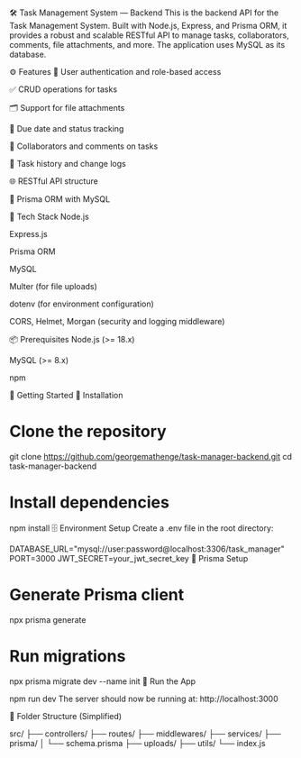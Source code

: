 🛠️ Task Management System — Backend
This is the backend API for the Task Management System. Built with Node.js, Express, and Prisma ORM, it provides a robust and scalable RESTful API to manage tasks, collaborators, comments, file attachments, and more.
The application uses MySQL as its database.

⚙️ Features
🔐 User authentication and role-based access

✅ CRUD operations for tasks

🗂️ Support for file attachments

📆 Due date and status tracking

👥 Collaborators and comments on tasks

📜 Task history and change logs

🌐 RESTful API structure

🔄 Prisma ORM with MySQL

🧰 Tech Stack
Node.js

Express.js

Prisma ORM

MySQL

Multer (for file uploads)

dotenv (for environment configuration)

CORS, Helmet, Morgan (security and logging middleware)

📦 Prerequisites
Node.js (>= 18.x)

MySQL (>= 8.x)

npm 

🚀 Getting Started
🔧 Installation
# Clone the repository
git clone https://github.com/georgemathenge/task-manager-backend.git
cd task-manager-backend

# Install dependencies
npm install
🗄️ Environment Setup
Create a .env file in the root directory:

DATABASE_URL="mysql://user:password@localhost:3306/task_manager"
PORT=3000
JWT_SECRET=your_jwt_secret_key
🔄 Prisma Setup

# Generate Prisma client
npx prisma generate

# Run migrations
npx prisma migrate dev --name init
🔌 Run the App

npm run dev
The server should now be running at: http://localhost:3000

📁 Folder Structure (Simplified)

src/
├── controllers/
├── routes/
├── middlewares/
├── services/
├── prisma/
│   └── schema.prisma
├── uploads/
├── utils/
└── index.js

